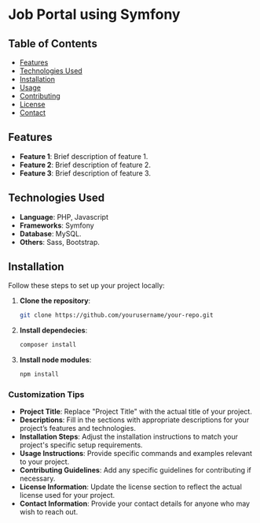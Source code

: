 # Job Portal using Symfony

## Table of Contents

- [Features](#features)
- [Technologies Used](#technologies-used)
- [Installation](#installation)
- [Usage](#usage)
- [Contributing](#contributing)
- [License](#license)
- [Contact](#contact)

## Features

- **Feature 1**: Brief description of feature 1.
- **Feature 2**: Brief description of feature 2.
- **Feature 3**: Brief description of feature 3.


## Technologies Used

- **Language**: PHP, Javascript
- **Frameworks**: Symfony
- **Database**: MySQL.
- **Others**: Sass, Bootstrap.

## Installation

Follow these steps to set up your project locally:

1. **Clone the repository**:
   ```bash
   git clone https://github.com/yourusername/your-repo.git
2. **Install dependecies**:
   ```bash
   composer install
3. **Install node modules**:
   ```bash
   npm install
   
### Customization Tips
- **Project Title**: Replace "Project Title" with the actual title of your project.
- **Descriptions**: Fill in the sections with appropriate descriptions for your project’s features and technologies.
- **Installation Steps**: Adjust the installation instructions to match your project's specific setup requirements.
- **Usage Instructions**: Provide specific commands and examples relevant to your project.
- **Contributing Guidelines**: Add any specific guidelines for contributing if necessary.
- **License Information**: Update the license section to reflect the actual license used for your project.
- **Contact Information**: Provide your contact details for anyone who may wish to reach out.
